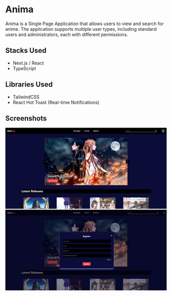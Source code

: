 # Anima

Anima is a Single Page Application that allows users to view and search for anime. 
The application supports multiple user types, including standard users and administrators, each with different permissions.

## Stacks Used
- Next.js / React
- TypeScript

## Libraries Used
- TailwindCSS
- React Hot Toast (Real-time Notifications)

## Screenshots
![Home Page](./public/images/homepage.png)
<br/>
![Register](./public/images/register.png)
